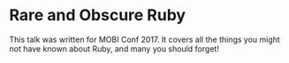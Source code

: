 # Rare and Obscure Ruby

This talk was written for MOBI Conf 2017. It covers all the things you might not have known about Ruby, and many you should forget!
